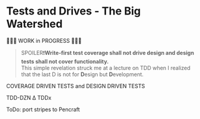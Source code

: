 # Tests and Drives - The Big Watershed

🚧🚧🚧 WORK in PROGRESS 🚧🚧🚧

> SPOILER❗**Write-first test coverage shall not drive design and design tests shall not cover functionality.**\
> This simple revelation struck me at a lecture on TDD when I realized that the last D is not for **D**esign but **D**evelopment.

COVERAGE DRIVEN TESTS and DESIGN DRIVEN TESTS

TDD-DZN Δ
TDDx

ToDo: port stripes to Pencraft

